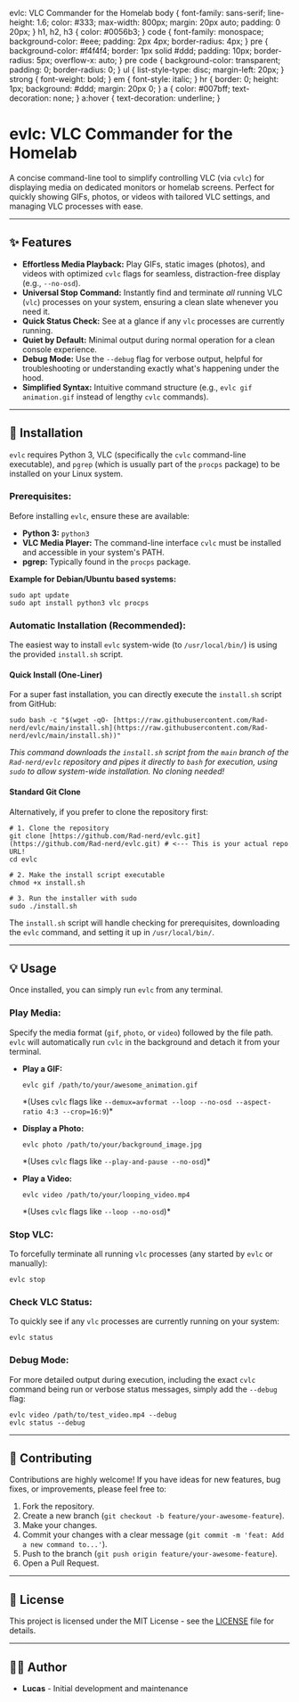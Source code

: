   evlc: VLC Commander for the Homelab body { font-family: sans-serif; line-height: 1.6; color: #333; max-width: 800px; margin: 20px auto; padding: 0 20px; } h1, h2, h3 { color: #0056b3; } code { font-family: monospace; background-color: #eee; padding: 2px 4px; border-radius: 4px; } pre { background-color: #f4f4f4; border: 1px solid #ddd; padding: 10px; border-radius: 5px; overflow-x: auto; } pre code { background-color: transparent; padding: 0; border-radius: 0; } ul { list-style-type: disc; margin-left: 20px; } strong { font-weight: bold; } em { font-style: italic; } hr { border: 0; height: 1px; background: #ddd; margin: 20px 0; } a { color: #007bff; text-decoration: none; } a:hover { text-decoration: underline; }

evlc: VLC Commander for the Homelab
===================================

A concise command-line tool to simplify controlling VLC (via `cvlc`) for displaying media on dedicated monitors or homelab screens. Perfect for quickly showing GIFs, photos, or videos with tailored VLC settings, and managing VLC processes with ease.

* * *

✨ Features
----------

*   **Effortless Media Playback:** Play GIFs, static images (photos), and videos with optimized `cvlc` flags for seamless, distraction-free display (e.g., `--no-osd`).
*   **Universal Stop Command:** Instantly find and terminate _all_ running VLC (`vlc`) processes on your system, ensuring a clean slate whenever you need it.
*   **Quick Status Check:** See at a glance if any `vlc` processes are currently running.
*   **Quiet by Default:** Minimal output during normal operation for a clean console experience.
*   **Debug Mode:** Use the `--debug` flag for verbose output, helpful for troubleshooting or understanding exactly what's happening under the hood.
*   **Simplified Syntax:** Intuitive command structure (e.g., `evlc gif animation.gif` instead of lengthy `cvlc` commands).

* * *

🚀 Installation
---------------

`evlc` requires Python 3, VLC (specifically the `cvlc` command-line executable), and `pgrep` (which is usually part of the `procps` package) to be installed on your Linux system.

### Prerequisites:

Before installing `evlc`, ensure these are available:

*   **Python 3:** `python3`
*   **VLC Media Player:** The command-line interface `cvlc` must be installed and accessible in your system's PATH.
*   **pgrep:** Typically found in the `procps` package.

**Example for Debian/Ubuntu based systems:**

    sudo apt update
    sudo apt install python3 vlc procps
    

### Automatic Installation (Recommended):

The easiest way to install `evlc` system-wide (to `/usr/local/bin/`) is using the provided `install.sh` script.

#### Quick Install (One-Liner)

For a super fast installation, you can directly execute the `install.sh` script from GitHub:

    sudo bash -c "$(wget -qO- [https://raw.githubusercontent.com/Rad-nerd/evlc/main/install.sh](https://raw.githubusercontent.com/Rad-nerd/evlc/main/install.sh))"
    

_This command downloads the `install.sh` script from the `main` branch of the `Rad-nerd/evlc` repository and pipes it directly to `bash` for execution, using `sudo` to allow system-wide installation. No cloning needed!_

#### Standard Git Clone

Alternatively, if you prefer to clone the repository first:

    # 1. Clone the repository
    git clone [https://github.com/Rad-nerd/evlc.git](https://github.com/Rad-nerd/evlc.git) # <--- This is your actual repo URL!
    cd evlc
    
    # 2. Make the install script executable
    chmod +x install.sh
    
    # 3. Run the installer with sudo
    sudo ./install.sh
    

The `install.sh` script will handle checking for prerequisites, downloading the `evlc` command, and setting it up in `/usr/local/bin/`.

* * *

💡 Usage
--------

Once installed, you can simply run `evlc` from any terminal.

### Play Media:

Specify the media format (`gif`, `photo`, or `video`) followed by the file path. `evlc` will automatically run `cvlc` in the background and detach it from your terminal.

*   **Play a GIF:**
    
        evlc gif /path/to/your/awesome_animation.gif
        
    
    \*(Uses `cvlc` flags like `--demux=avformat --loop --no-osd --aspect-ratio 4:3 --crop=16:9`)\*
    
*   **Display a Photo:**
    
        evlc photo /path/to/your/background_image.jpg
        
    
    \*(Uses `cvlc` flags like `--play-and-pause --no-osd`)\*
    
*   **Play a Video:**
    
        evlc video /path/to/your/looping_video.mp4
        
    
    \*(Uses `cvlc` flags like `--loop --no-osd`)\*
    

### Stop VLC:

To forcefully terminate all running `vlc` processes (any started by `evlc` or manually):

    evlc stop
    

### Check VLC Status:

To quickly see if any `vlc` processes are currently running on your system:

    evlc status
    

### Debug Mode:

For more detailed output during execution, including the exact `cvlc` command being run or verbose status messages, simply add the `--debug` flag:

    evlc video /path/to/test_video.mp4 --debug
    evlc status --debug
    

* * *

🤝 Contributing
---------------

Contributions are highly welcome! If you have ideas for new features, bug fixes, or improvements, please feel free to:

1.  Fork the repository.
2.  Create a new branch (`git checkout -b feature/your-awesome-feature`).
3.  Make your changes.
4.  Commit your changes with a clear message (`git commit -m 'feat: Add a new command to...'`).
5.  Push to the branch (`git push origin feature/your-awesome-feature`).
6.  Open a Pull Request.

* * *

📄 License
----------

This project is licensed under the MIT License - see the [LICENSE](LICENSE) file for details.

* * *

👨‍💻 Author
------------

*   **Lucas** - Initial development and maintenance
